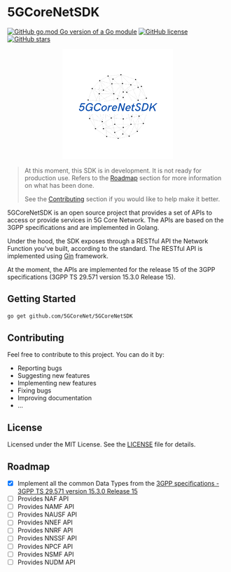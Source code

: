 # 5GCoreNetSDK

[![GitHub go.mod Go version of a Go module](https://img.shields.io/github/go-mod/go-version/5GCoreNet/5GCoreNetSDK.svg)](https://github.com/5GCoreNet/5GCoreNetSDK)
[![GitHub license](https://badgen.net/github/license/5GCoreNet/5GCoreNetSDK)](https://github.com/5GCoreNet/5GCoreNetSDK/blob/main/LICENSE)
[![GitHub stars](https://img.shields.io/github/stars/5GCoreNet/5GCoreNetSDK.svg?style=social&label=Star&maxAge=2592000)](https://github.com/5GCoreNet/5GCoreNetSDK)

<p align="center" width="100%">
    <img width="50%" src="https://raw.githubusercontent.com/5GCoreNet/5GCoreNetSDK-doc/main/5gcorenetsdk-logo.png"> 
</p>

> At this moment, this SDK is in development. It is not ready for production use.
> Refers to the [Roadmap](#roadmap) section for more information on what has been done.
> 
> See the [Contributing](#contributing) section if you would like to help
> make it better.

5GCoreNetSDK is an open source project that provides a set of APIs to access or provide services in 5G Core Network. The APIs are based on the 3GPP specifications and are implemented in Golang.

Under the hood, the SDK exposes through a RESTful API the Network Function you've built, according to the standard. The RESTful API is implemented using [Gin](https://github.com/gin-gonic/gin) framework.

At the moment, the APIs are implemented for the release 15 of the 3GPP specifications (3GPP TS 29.571 version 15.3.0 Release 15).

## Getting Started

```bash
go get github.com/5GCoreNet/5GCoreNetSDK
```


## Contributing
Feel free to contribute to this project. You can do it by:
- Reporting bugs
- Suggesting new features
- Implementing new features
- Fixing bugs
- Improving documentation
- ...

## License
Licensed under the MIT License. See the [LICENSE](LICENSE) file for details.

## Roadmap

- [x] Implement all the common Data Types from the [3GPP specifications - 3GPP TS 29.571 version 15.3.0 Release 15](https://www.etsi.org/deliver/etsi_ts/129500_129599/129571/15.03.00_60/ts_129571v150300p.pdf)
- [ ] Provides NAF API
- [ ] Provides NAMF API
- [ ] Provides NAUSF API
- [ ] Provides NNEF API
- [ ] Provides NNRF API
- [ ] Provides NNSSF API
- [ ] Provides NPCF API
- [ ] Provides NSMF API
- [ ] Provides NUDM API
